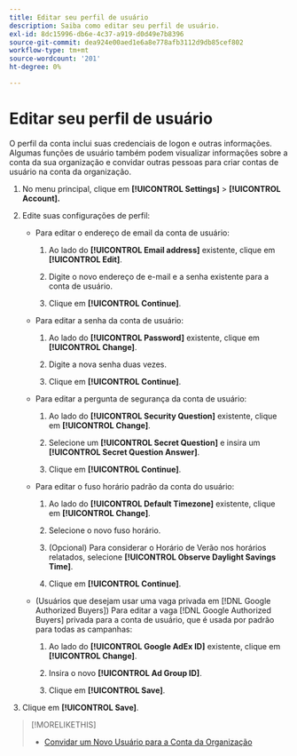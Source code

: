 ```yaml
---
title: Editar seu perfil de usuário
description: Saiba como editar seu perfil de usuário.
exl-id: 8dc15996-db6e-4c37-a919-d0d49e7b8396
source-git-commit: dea924e00aed1e6a8e778afb3112d9db85cef802
workflow-type: tm+mt
source-wordcount: '201'
ht-degree: 0%

---
```


# Editar seu perfil de usuário

O perfil da conta inclui suas credenciais de logon e outras informações. Algumas funções de usuário também podem visualizar informações sobre a conta da sua organização e convidar outras pessoas para criar contas de usuário na conta da organização.

1. No menu principal, clique em **[!UICONTROL Settings]** > **[!UICONTROL Account].**

1. Edite suas configurações de perfil:

   * Para editar o endereço de email da conta de usuário:

      1. Ao lado do **[!UICONTROL Email address]** existente, clique em **[!UICONTROL Edit]**.

      1. Digite o novo endereço de e-mail e a senha existente para a conta de usuário.

      1. Clique em **[!UICONTROL Continue]**.

   * Para editar a senha da conta de usuário:

      1. Ao lado do **[!UICONTROL Password]** existente, clique em **[!UICONTROL Change]**.

      1. Digite a nova senha duas vezes.

      1. Clique em **[!UICONTROL Continue]**.

   * Para editar a pergunta de segurança da conta de usuário:

      1. Ao lado do **[!UICONTROL Security Question]** existente, clique em **[!UICONTROL Change]**.

      1. Selecione um **[!UICONTROL Secret Question]** e insira um **[!UICONTROL Secret Question Answer]**.

      1. Clique em **[!UICONTROL Continue]**.

   * Para editar o fuso horário padrão da conta do usuário:

      1. Ao lado do **[!UICONTROL Default Timezone]** existente, clique em **[!UICONTROL Change]**.

      1. Selecione o novo fuso horário.

      1. (Opcional) Para considerar o Horário de Verão nos horários relatados, selecione **[!UICONTROL Observe Daylight Savings Time]**.

      1. Clique em **[!UICONTROL Continue]**.

   * (Usuários que desejam usar uma vaga privada em [!DNL Google Authorized Buyers]) Para editar a vaga [!DNL Google Authorized Buyers] privada para a conta de usuário, que é usada por padrão para todas as campanhas:

      1. Ao lado do **[!UICONTROL Google AdEx ID]** existente, clique em **[!UICONTROL Change]**.

      1. Insira o novo **[!UICONTROL Ad Group ID]**.

      1. Clique em **[!UICONTROL Save]**.

1. Clique em **[!UICONTROL Save]**.

>[!MORELIKETHIS]
>
>* [Convidar um Novo Usuário para a Conta da Organização](user-invite.md)

<!-- >* [User Profile and Organization Account Settings](user-and-account-settings.md) -->

